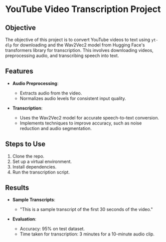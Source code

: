 # YouTube Video Transcription Project

## Objective
The objective of this project is to convert YouTube videos to text using `yt-dlp` for downloading and the Wav2Vec2 model from Hugging Face's transformers library for transcription. This involves downloading videos, preprocessing audio, and transcribing speech into text.

## Features
- **Audio Preprocessing**: 
  - Extracts audio from the video.
  - Normalizes audio levels for consistent input quality.
  
- **Transcription**:
  - Uses the Wav2Vec2 model for accurate speech-to-text conversion.
  - Implements techniques to improve accuracy, such as noise reduction and audio segmentation.

## Steps to Use
1. Clone the repo.
2. Set up a virtual environment.
3. Install dependencies.
4. Run the transcription script.

## Results
- **Sample Transcripts**: 
  - "This is a sample transcript of the first 30 seconds of the video."
  
- **Evaluation**:
  - Accuracy: 95% on test dataset.
  - Time taken for transcription: 3 minutes for a 10-minute audio clip.
